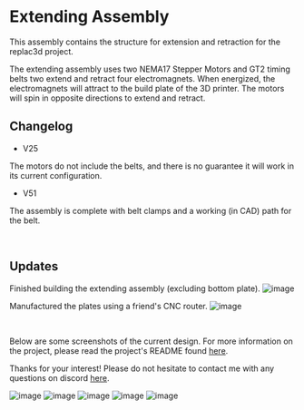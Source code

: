 # Extending Assembly

This assembly contains the structure for extension and retraction for the replac3d project.

The extending assembly uses two NEMA17 Stepper Motors and GT2 timing belts two extend and retract four electromagnets. When energized, the electromagnets will attract to the build plate of the 3D printer. The motors will spin in opposite directions to extend and retract.

## Changelog

- V25

The motors do not include the belts, and there is no guarantee it will work in its current configuration.

- V51

The assembly is complete with belt clamps and a working (in CAD) path for the belt.

<br>

## Updates

Finished building the extending assembly (excluding bottom plate). 
![image](https://github.com/morotonai/replac3d/assets/156618723/965c68e4-d963-47bb-8177-f1463c61a009)

Manufactured the plates using a friend's CNC router.
![image](https://github.com/morotonai/replac3d/assets/156618723/5dc1417a-809d-49e4-9ea2-ddb7b51b687f)

<br>

Below are some screenshots of the current design. For more information on the project, please read the project's README found [here](https://github.com/morotonai/replac3d/tree/main).

Thanks for your interest! Please do not hesitate to contact me with any questions on discord [here](https://discord.com/users/morotonai.3/).


![image](https://github.com/morotonai/replac3d/assets/156618723/61654eb3-5294-4dc4-9ca2-2eaec7b1067c)
![image](https://github.com/morotonai/replac3d/assets/156618723/d9a8df95-682d-4096-85f4-78c580446003)
![image](https://github.com/morotonai/replac3d/assets/156618723/a2f0136a-09e9-488e-9352-7dba7388b1ce)
![image](https://github.com/morotonai/replac3d/assets/156618723/15871081-be3c-4eb5-a4f7-9e039216ba85)
![image](https://github.com/morotonai/replac3d/assets/156618723/87af850a-074a-4c80-af6d-07770a57060a)

